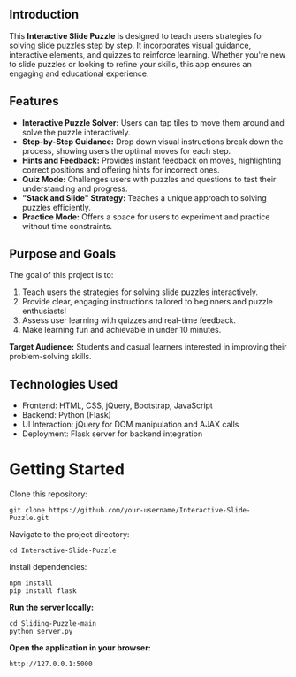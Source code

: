 ## Introduction
This **Interactive Slide Puzzle** is designed to teach users strategies for solving slide puzzles step by step. It incorporates visual guidance, interactive elements, and quizzes to reinforce learning. Whether you're new to slide puzzles or looking to refine your skills, this app ensures an engaging and educational experience.

## Features
* **Interactive Puzzle Solver:** Users can tap tiles to move them around and solve the puzzle interactively.
* **Step-by-Step Guidance:** Drop down visual instructions break down the process, showing users the optimal moves for each step.
* **Hints and Feedback:** Provides instant feedback on moves, highlighting correct positions and offering hints for incorrect ones.
* **Quiz Mode:** Challenges users with puzzles and questions to test their understanding and progress.
* **"Stack and Slide" Strategy:** Teaches a unique approach to solving puzzles efficiently.
* **Practice Mode:** Offers a space for users to experiment and practice without time constraints.

## Purpose and Goals
The goal of this project is to:
1. Teach users the strategies for solving slide puzzles interactively.
2. Provide clear, engaging instructions tailored to beginners and puzzle enthusiasts!
3. Assess user learning with quizzes and real-time feedback.
4. Make learning fun and achievable in under 10 minutes.

**Target Audience:** Students and casual learners interested in improving their problem-solving skills.

## Technologies Used
* Frontend: HTML, CSS, jQuery, Bootstrap, JavaScript
* Backend: Python (Flask)
* UI Interaction: jQuery for DOM manipulation and AJAX calls
* Deployment: Flask server for backend integration

# Getting Started
Clone this repository:
```
git clone https://github.com/your-username/Interactive-Slide-Puzzle.git
```
Navigate to the project directory:
```
cd Interactive-Slide-Puzzle
```
Install dependencies:
```
npm install
pip install flask
```
**Run the server locally:**
```
cd Sliding-Puzzle-main
python server.py
```
**Open the application in your browser:** 
```
http://127.0.0.1:5000
```

